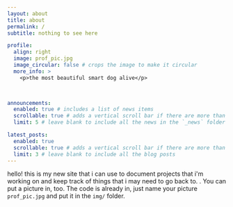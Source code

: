 ```yaml
---
layout: about
title: about
permalink: /
subtitle: nothing to see here

profile:
  align: right
  image: prof_pic.jpg
  image_circular: false # crops the image to make it circular
  more_info: >
    <p>the most beautiful smart dog alive</p>
   


announcements:
  enabled: true # includes a list of news items
  scrollable: true # adds a vertical scroll bar if there are more than 3 news items
  limit: 5 # leave blank to include all the news in the `_news` folder

latest_posts:
  enabled: true
  scrollable: true # adds a vertical scroll bar if there are more than 3 new posts items
  limit: 3 # leave blank to include all the blog posts
---
```


hello! this is my new site that i can use to document projects that i'm working on and keep track of things that i may need to go back to. . You can put a picture in, too. The code is already in, just name your picture `prof_pic.jpg` and put it in the `img/` folder.



